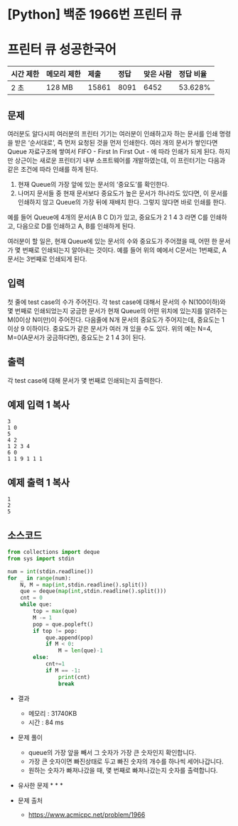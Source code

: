 # [Python] 백준 1966번 프린터 큐 

# 프린터 큐 성공한국어  

| 시간 제한 | 메모리 제한 | 제출  | 정답 | 맞은 사람 | 정답 비율 |
| :-------- | :---------- | :---- | :--- | :-------- | :-------- |
| 2 초      | 128 MB      | 15861 | 8091 | 6452      | 53.628%   |

## 문제

여러분도 알다시피 여러분의 프린터 기기는 여러분이 인쇄하고자 하는 문서를 인쇄 명령을 받은 ‘순서대로’, 즉 먼저 요청된 것을 먼저 인쇄한다. 여러 개의 문서가 쌓인다면 Queue 자료구조에 쌓여서 FIFO - First In First Out - 에 따라 인쇄가 되게 된다. 하지만 상근이는 새로운 프린터기 내부 소프트웨어를 개발하였는데, 이 프린터기는 다음과 같은 조건에 따라 인쇄를 하게 된다.

1. 현재 Queue의 가장 앞에 있는 문서의 ‘중요도’를 확인한다.
2. 나머지 문서들 중 현재 문서보다 중요도가 높은 문서가 하나라도 있다면, 이 문서를 인쇄하지 않고 Queue의 가장 뒤에 재배치 한다. 그렇지 않다면 바로 인쇄를 한다.

예를 들어 Queue에 4개의 문서(A B C D)가 있고, 중요도가 2 1 4 3 라면 C를 인쇄하고, 다음으로 D를 인쇄하고 A, B를 인쇄하게 된다.

여러분이 할 일은, 현재 Queue에 있는 문서의 수와 중요도가 주어졌을 때, 어떤 한 문서가 몇 번째로 인쇄되는지 알아내는 것이다. 예를 들어 위의 예에서 C문서는 1번째로, A문서는 3번째로 인쇄되게 된다.

## 입력

첫 줄에 test case의 수가 주어진다. 각 test case에 대해서 문서의 수 N(100이하)와 몇 번째로 인쇄되었는지 궁금한 문서가 현재 Queue의 어떤 위치에 있는지를 알려주는 M(0이상 N미만)이 주어진다. 다음줄에 N개 문서의 중요도가 주어지는데, 중요도는 1 이상 9 이하이다. 중요도가 같은 문서가 여러 개 있을 수도 있다. 위의 예는 N=4, M=0(A문서가 궁금하다면), 중요도는 2 1 4 3이 된다.

## 출력

각 test case에 대해 문서가 몇 번째로 인쇄되는지 출력한다.

## 예제 입력 1 복사

```
3
1 0
5
4 2
1 2 3 4
6 0
1 1 9 1 1 1
```

## 예제 출력 1 복사

```
1
2
5
```

## 소스코드

```python
from collections import deque
from sys import stdin

num = int(stdin.readline())
for _ in range(num):
    N, M = map(int,stdin.readline().split())
    que = deque(map(int,stdin.readline().split()))
    cnt = 0
    while que:
        top = max(que)
        M -= 1
        pop = que.popleft()
        if top != pop:
            que.append(pop)
            if M < 0:
                M = len(que)-1
        else:
            cnt+=1
            if M == -1:
                print(cnt)
                break
```

* 결과
  * 메모리 : 31740KB
  * 시간 : 84 ms
* 문제 풀이
  * queue의 가장 앞을 빼서 그 숫자가 가장 큰 숫자인지 확인합니다.
  * 가장 큰 숫자이면 빠진상태로 두고 빠진 숫자의 개수를 하나씩 세어나갑니다.
  * 원하는 숫자가 빠져나갔을 때, 몇 번째로 빠져나갔는지 숫자를 출력합니다.
  
* 유사한 문제
  * 
  * 
  * 

* 문제 출처

  * https://www.acmicpc.net/problem/1966

    